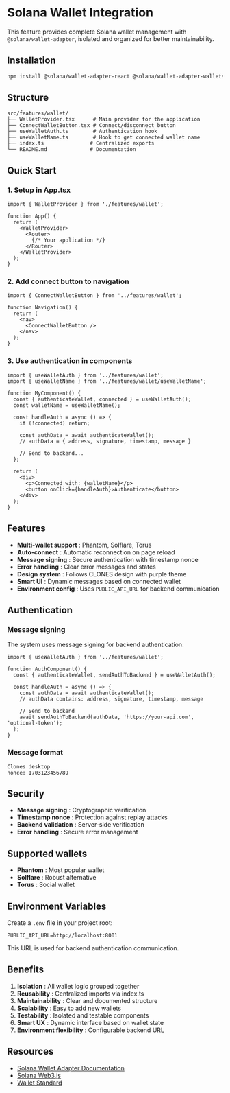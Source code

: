 # Solana Wallet Integration

This feature provides complete Solana wallet management with `@solana/wallet-adapter`, isolated and organized for better maintainability.

## Installation

```bash
npm install @solana/wallet-adapter-react @solana/wallet-adapter-wallets @solana/wallet-adapter-react-ui @solana/web3.js
```

## Structure

```
src/features/wallet/
├── WalletProvider.tsx      # Main provider for the application
├── ConnectWalletButton.tsx # Connect/disconnect button
├── useWalletAuth.ts        # Authentication hook
├── useWalletName.ts        # Hook to get connected wallet name
├── index.ts               # Centralized exports
└── README.md              # Documentation
```

## Quick Start

### 1. Setup in App.tsx

```tsx
import { WalletProvider } from './features/wallet';

function App() {
  return (
    <WalletProvider>
      <Router>
        {/* Your application */}
      </Router>
    </WalletProvider>
  );
}
```

### 2. Add connect button to navigation

```tsx
import { ConnectWalletButton } from '../features/wallet';

function Navigation() {
  return (
    <nav>
      <ConnectWalletButton />
    </nav>
  );
}
```

### 3. Use authentication in components

```tsx
import { useWalletAuth } from '../features/wallet';
import { useWalletName } from '../features/wallet/useWalletName';

function MyComponent() {
  const { authenticateWallet, connected } = useWalletAuth();
  const walletName = useWalletName();

  const handleAuth = async () => {
    if (!connected) return;
    
    const authData = await authenticateWallet();
    // authData = { address, signature, timestamp, message }
    
    // Send to backend...
  };

  return (
    <div>
      <p>Connected with: {walletName}</p>
      <button onClick={handleAuth}>Authenticate</button>
    </div>
  );
}
```

## Features

- **Multi-wallet support** : Phantom, Solflare, Torus
- **Auto-connect** : Automatic reconnection on page reload
- **Message signing** : Secure authentication with timestamp nonce
- **Error handling** : Clear error messages and states
- **Design system** : Follows CLONES design with purple theme
- **Smart UI** : Dynamic messages based on connected wallet
- **Environment config** : Uses `PUBLIC_API_URL` for backend communication

## Authentication

### Message signing

The system uses message signing for backend authentication:

```tsx
import { useWalletAuth } from '../features/wallet';

function AuthComponent() {
  const { authenticateWallet, sendAuthToBackend } = useWalletAuth();

  const handleAuth = async () => {
    const authData = await authenticateWallet();
    // authData contains: address, signature, timestamp, message
    
    // Send to backend
    await sendAuthToBackend(authData, 'https://your-api.com', 'optional-token');
  };
}
```

### Message format

```
Clones desktop
nonce: 1703123456789
```

## Security

- **Message signing** : Cryptographic verification
- **Timestamp nonce** : Protection against replay attacks
- **Backend validation** : Server-side verification
- **Error handling** : Secure error management

## Supported wallets

- **Phantom** : Most popular wallet
- **Solflare** : Robust alternative
- **Torus** : Social wallet

## Environment Variables

Create a `.env` file in your project root:

```env
PUBLIC_API_URL=http://localhost:8001
```

This URL is used for backend authentication communication.

## Benefits

1. **Isolation** : All wallet logic grouped together
2. **Reusability** : Centralized imports via index.ts
3. **Maintainability** : Clear and documented structure
4. **Scalability** : Easy to add new wallets
5. **Testability** : Isolated and testable components
6. **Smart UX** : Dynamic interface based on wallet state
7. **Environment flexibility** : Configurable backend URL

## Resources

- [Solana Wallet Adapter Documentation](https://solana.com/developers/cookbook/wallets/connect-wallet-react)
- [Solana Web3.js](https://solana-labs.github.io/solana-web3.js/)
- [Wallet Standard](https://github.com/solana-labs/wallet-standard) 